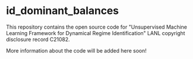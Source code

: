 # id_dominant_balances

This repository contains the open source code for "Unsupervised Machine Learning Framework for Dynamical Regime 
Identification" LANL copyright disclosure record C21082.

More information about the code will be added here soon!
